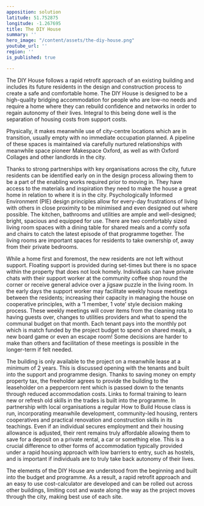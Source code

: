 ```yaml
---
apposition: solution
latitude: 51.752875
longitude: -1.267695
title: The DIY House
summary: ''
hero_image: "/content/assets/the-diy-house.png"
youtube_url: ''
region: ''
is_published: true

---
```

The DIY House follows a rapid retrofit approach of an existing building and includes its future residents in the design and construction process to create a safe and comfortable home. The DIY House is designed to be a high-quality bridging accommodation for people who are low-no needs and require a home where they can rebuild confidence and networks in order to regain autonomy of their lives. Integral to this being done well is the separation of housing costs from support costs.

Physically, it makes meanwhile use of city-centre locations which are in transition, usually empty with no immediate occupation planned. A pipeline of these spaces is maintained via carefully nurtured relationships with meanwhile space pioneer Makespace Oxford, as well as with Oxford Collages and other landlords in the city.

Thanks to strong partnerships with key organisations across the city, future residents can be identified early on in the design process allowing them to be a part of the enabling works required prior to moving in. They have access to the materials and inspiration they need to make the house a great home in relation to where it is in the city. Psychologically Informed Environment (PIE) design principles allow for every-day frustrations of living with others in close proximity to be minimised and even designed out where possible. The kitchen, bathrooms and utilities are ample and well-designed; bright, spacious and equipped for use. There are two comfortably sized living room spaces with a dining table for shared meals and a comfy sofa and chairs to catch the latest episode of that programme together. The living rooms are important spaces for residents to take ownership of, away from their private bedrooms.

While a home first and foremost, the new residents are not left without support. Floating support is provided during set-times but there is no space within the property that does not look homely. Individuals can have private chats with their support worker at the community coffee shop round the corner or receive general advice over a jigsaw puzzle in the living room. In the early days the support worker may facilitate weekly house meetings between the residents; increasing their capacity in managing the house on cooperative principles, with a ‘1 member, 1 vote’ style decision making process. These weekly meetings will cover items from the cleaning rota to having guests over, changes to utilities providers and what to spend the communal budget on that month. Each tenant pays into the monthly pot which is match funded by the project budget to spend on shared meals, a new board game or even an escape room! Some decisions are harder to make than others and facilitation of these meetings is possible in the longer-term if felt needed.

The building is only available to the project on a meanwhile lease at a minimum of 2 years. This is discussed opening with the tenants and built into the support and programme design. Thanks to saving money on empty property tax, the freeholder agrees to provide the building to the leaseholder on a peppercorn rent which is passed down to the tenants through reduced accommodation costs. Links to formal training to learn new or refresh old skills in the trades is built into the programme. In partnership with local organisations a regular How to Build House class is run, incorporating meanwhile development, community-led housing, renters cooperatives and practical renovation and construction skills in its teachings. Even if an individual secures employment and their housing allowance is adjusted, their rent remains truly affordable allowing them to save for a deposit on a private rental, a car or something else. This is a crucial difference to other forms of accommodation typically provided under a rapid housing approach with low barriers to entry, such as hostels, and is important if individuals are to truly take back autonomy of their lives.

The elements of the DIY House are understood from the beginning and built into the budget and programme. As a result, a rapid retrofit approach and an easy to use cost-calculator are developed and can be rolled out across other buildings, limiting cost and waste along the way as the project moves through the city, making best use of each site.